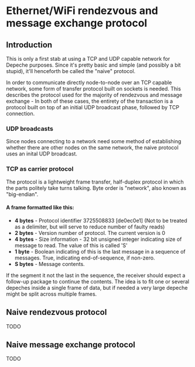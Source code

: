 # Ethernet/WiFi rendezvous and message exchange protocol

## Introduction

This is only a first stab at using a TCP and UDP capable network for Depeche purposes.
Since it's pretty basic and simple (and possibly a bit stupid), it'll henceforth be called the
"naive" protocol.

In order to communicate directly node-to-node over an TCP capable network, some form of
transfer protocol built on sockets is needed. This describes the protocol used for
the majority of rendezvous and message exchange - In both of these cases, the entirety
of the transaction is a protocol built on top of an initial UDP broadcast phase, followed
by TCP connection.

### UDP broadcasts

Since nodes connecting to a network need some method of establishing whether there are
other nodes on the same network, the naive protocol uses an inital UDP broadcast.

### TCP as carrier protocol

The protocol is a lightweight frame transfer, half-duplex protocol in which the parts
politely take turns talking. Byte order is "network", also known as "big-endian".

#### A frame formatted like this:

* **4 bytes** - Protocol identifier 3725508833 [de0ec0e1] (Not to be
                treated as a delimiter, but will serve to reduce number
                of faulty reads)
* **2 bytes** - Version number of protocol. The current version is 0
* **4 bytes** - Size information - 32 bit unsigned integer indicating
                size of message to read. The value of this is called 'S'
* **1 byte**  - Boolean indicating of this is the last message in a
                sequence of messages. True, indicating end-of-sequence,
                if non-zero.
* **S bytes** - Message contents.

If the segment it not the last in the sequence, the receiver should expect a follow-up
package to continue the contents. The idea is to fit one or several depeches inside a
single frame of data, but if needed a very large depeche might be split across multiple
frames.

## Naive rendezvous protocol

TODO

## Naive message exchange protocol

TODO